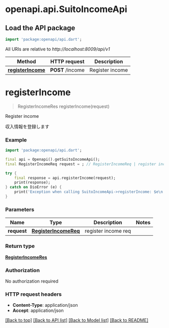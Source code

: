 # openapi.api.SuitoIncomeApi

## Load the API package
```dart
import 'package:openapi/api.dart';
```

All URIs are relative to *http://localhost:8009/api/v1*

Method | HTTP request | Description
------------- | ------------- | -------------
[**registerIncome**](SuitoIncomeApi.md#registerincome) | **POST** /income | Register income


# **registerIncome**
> RegisterIncomeRes registerIncome(request)

Register income

収入情報を登録します

### Example
```dart
import 'package:openapi/api.dart';

final api = Openapi().getSuitoIncomeApi();
final RegisterIncomeReq request = ; // RegisterIncomeReq | register income req

try {
    final response = api.registerIncome(request);
    print(response);
} catch on DioError (e) {
    print('Exception when calling SuitoIncomeApi->registerIncome: $e\n');
}
```

### Parameters

Name | Type | Description  | Notes
------------- | ------------- | ------------- | -------------
 **request** | [**RegisterIncomeReq**](RegisterIncomeReq.md)| register income req | 

### Return type

[**RegisterIncomeRes**](RegisterIncomeRes.md)

### Authorization

No authorization required

### HTTP request headers

 - **Content-Type**: application/json
 - **Accept**: application/json

[[Back to top]](#) [[Back to API list]](../README.md#documentation-for-api-endpoints) [[Back to Model list]](../README.md#documentation-for-models) [[Back to README]](../README.md)

